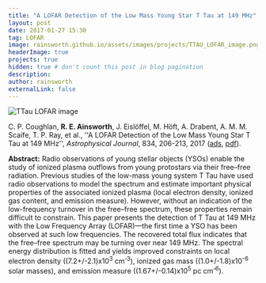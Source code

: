 ```yaml
---
title: "A LOFAR Detection of the Low Mass Young Star T Tau at 149 MHz"
layout: post
date: 2017-01-27 15:30
tag: LOFAR
image: rainsworth.github.io/assets/images/projects/TTAU_LOFAR_image.png
headerImage: true
projects: true
hidden: true # don't count this post in blog pagination
description: 
author: rainsworth
externalLink: false
---
```


![TTau LOFAR image](https://rainsworth.github.io/assets/images/projects/TTAU_LOFAR_image.png)

C. P. Coughlan, **R. E. Ainsworth**, J. Eislöffel, M. Höft, A. Drabent, A. M. M. Scaife, T. P. Ray, et al., ''A LOFAR Detection of the Low Mass Young Star T Tau at 149 MHz'', *Astrophysical Journal*, 834, 206-213, 2017 ([ads](http://adsabs.harvard.edu/abs/2017ApJ...834..206C), [pdf](https://rainsworth.github.io/assets/pdfs/Coughlan_2017_ApJ_834_206.pdf)).


**Abstract:** Radio observations of young stellar objects (YSOs) enable the study of ionized plasma outflows from young protostars via their free–free radiation. Previous studies of the low-mass young system T Tau have used radio observations to model the spectrum and estimate important physical properties of the associated ionized plasma (local electron density, ionized gas content, and emission measure). However, without an indication of the low-frequency turnover in the free–free spectrum, these properties remain difficult to constrain. This paper presents the detection of T Tau at 149 MHz with the Low Frequency Array (LOFAR)—the first time a YSO has been observed at such low frequencies. The recovered total flux indicates that the free–free spectrum may be turning over near 149 MHz. The spectral energy distribution is fitted and yields improved constraints on local electron density ((7.2+/-2.1)x10<sup>3</sup> cm<sup>‑3</sup>), ionized gas mass ((1.0+/-1.8)x10<sup>-6</sup> solar masses), and emission measure ((1.67+/-0.14)x10<sup>5</sup> pc cm<sup>‑6</sup>).
